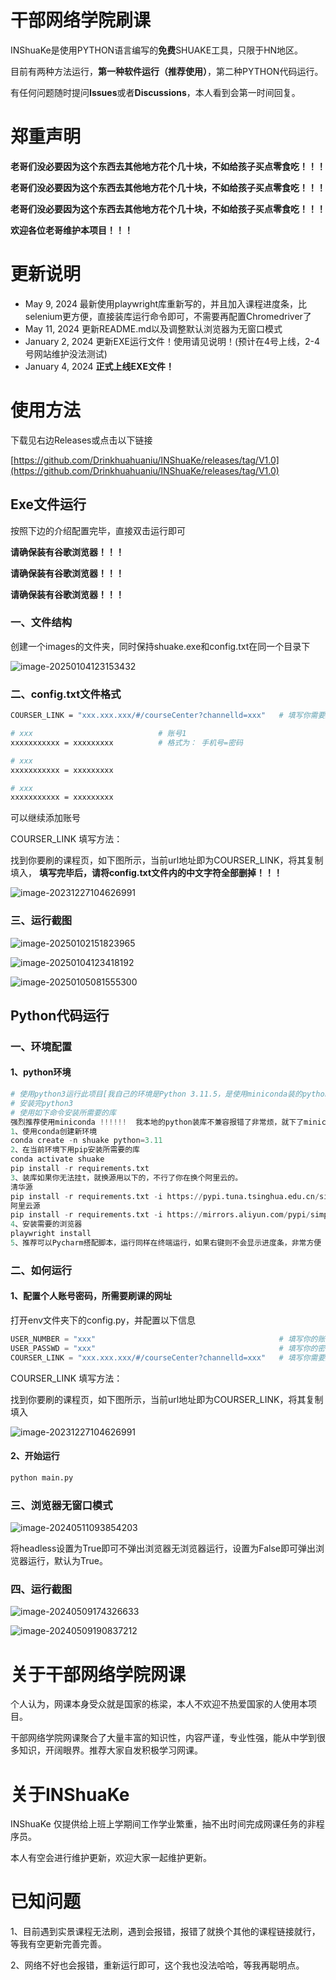 # 干部网络学院刷课

INShuaKe是使用PYTHON语言编写的**免费**SHUAKE工具，只限于HN地区。

目前有两种方法运行，**第一种软件运行（推荐使用）**，第二种PYTHON代码运行。

有任何问题随时提问**Issues**或者**Discussions**，本人看到会第一时间回复。

# 郑重声明

**老哥们没必要因为这个东西去其他地方花个几十块，不如给孩子买点零食吃！！！**

**老哥们没必要因为这个东西去其他地方花个几十块，不如给孩子买点零食吃！！！**

**老哥们没必要因为这个东西去其他地方花个几十块，不如给孩子买点零食吃！！！**

**欢迎各位老哥维护本项目！！！**

# 更新说明

- May 9, 2024 最新使用playwright库重新写的，并且加入课程进度条，比selenium更方便，直接装库运行命令即可，不需要再配置Chromedriver了
- May 11, 2024 更新README.md以及调整默认浏览器为无窗口模式
- January 2, 2024 更新EXE运行文件！使用请见说明！(预计在4号上线，2-4号网站维护没法测试)
- January 4, 2024 **正式上线EXE文件！**

# 使用方法

下载见右边Releases或点击以下链接

[https://github.com/Drinkhuahuaniu/INShuaKe/releases/tag/V1.0](https://github.com/Drinkhuahuaniu/INShuaKe/releases/tag/V1.0)

## Exe文件运行

按照下边的介绍配置完毕，直接双击运行即可

**请确保装有谷歌浏览器！！！**

**请确保装有谷歌浏览器！！！**

**请确保装有谷歌浏览器！！！**

### 一、文件结构

创建一个images的文件夹，同时保持shuake.exe和config.txt在同一个目录下

![image-20250104123153432](assets/image-20250104123153432.png)

### 二、config.txt文件格式



```bash
COURSER_LINK = "xxx.xxx.xxx/#/courseCenter?channelld=xxx"   # 填写你需要刷课的网址xxx

# xxx                            # 账号1
xxxxxxxxxxx = xxxxxxxxx          # 格式为： 手机号=密码

# xxx
xxxxxxxxxxx = xxxxxxxxx

# xxx
xxxxxxxxxxx = xxxxxxxxx

```

可以继续添加账号

COURSER_LINK 填写方法：

找到你要刷的课程页，如下图所示，当前url地址即为COURSER_LINK，将其复制填入，
**填写完毕后，请将config.txt文件内的中文字符全部删掉！！！**

![image-20231227104626991](./assets/image-20231227104626991.png)



### 三、运行截图

![image-20250102151823965](./assets/image-20250102151823965.png)

![image-20250104123418192](assets/image-20250104123418192.png)

![image-20250105081555300](assets/image-20250105081555300.png)

## Python代码运行

### 一、环境配置

#### 1、python环境

```python
# 使用python3运行此项目[我自己的环境是Python 3.11.5，是使用miniconda装的python环境比较方便]
# 安装完python3
# 使用如下命令安装所需要的库
强烈推荐使用miniconda !!!!!!  我本地的python装库不兼容报错了非常烦，就下了miniconda创建了一个新环境，把conda环境变量配好
1、使用conda创建新环境
conda create -n shuake python=3.11
2、在当前环境下用pip安装所需要的库
conda activate shuake
pip install -r requirements.txt
3、装库如果你无法挂t，就换源用以下的，不行了你在换个阿里云的。
清华源
pip install -r requirements.txt -i https://pypi.tuna.tsinghua.edu.cn/simple/ 
阿里云源
pip install -r requirements.txt -i https://mirrors.aliyun.com/pypi/simple/
4、安装需要的浏览器
playwright install
5、推荐可以Pycharm搭配脚本，运行同样在终端运行，如果右键则不会显示进度条，非常方便
```

### 二、如何运行

#### 1、配置个人账号密码，所需要刷课的网址

打开env文件夹下的config.py，并配置以下信息

```python
USER_NUMBER = "xxx"                                         # 填写你的账号xxx
USER_PASSWD = "xxx"                                         # 填写你的密码xxx
COURSER_LINK = "xxx.xxx.xxx/#/courseCenter?channelld=xxx"   # 填写你需要刷课的网址xxx
```

COURSER_LINK 填写方法：

找到你要刷的课程页，如下图所示，当前url地址即为COURSER_LINK，将其复制填入

![image-20231227104626991](./assets/image-20231227104626991.png)

#### 2、开始运行

```python
python main.py
```

### 三、浏览器无窗口模式

![image-20240511093854203](./assets/image-20240511093854203.png)

将headless设置为True即可不弹出浏览器无浏览器运行，设置为False即可弹出浏览器运行，默认为True。

### 四、运行截图

![image-20240509174326633](./assets/image-20240509174326633.png)

![image-20240509190837212](./assets/image-20240509190837212.png)

# 关于干部网络学院网课

个人认为，网课本身受众就是国家的栋梁，本人不欢迎不热爱国家的人使用本项目。

干部网络学院网课聚合了大量丰富的知识性，内容严谨，专业性强，能从中学到很多知识，开阔眼界。推荐大家自发积极学习网课。

# 关于INShuaKe

INShuaKe 仅提供给上班上学期间工作学业繁重，抽不出时间完成网课任务的非程序员。

本人有空会进行维护更新，欢迎大家一起维护更新。
# 已知问题
1、目前遇到实景课程无法刷，遇到会报错，报错了就换个其他的课程链接就行，等我有空更新完善完善。

2、网络不好也会报错，重新运行即可，这个我也没法哈哈，等我再聪明点。
